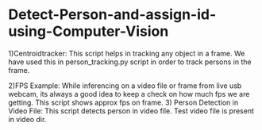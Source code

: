 # Detect-Person-and-assign-id-using-Computer-Vision
1)Centroidtracker:
This script helps in tracking any object in a frame. We have used this in person_tracking.py script in order to track persons in the frame.

2)FPS Example:
While inferencing on a video file or frame from live usb webcam, its always a good idea to keep a check on how much fps we are getting. This script shows approx fps on frame.
3) Person Detection in Video File:
This script detects person in video file. Test video file is present in video dir.
